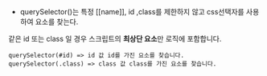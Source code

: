 - querySelector()는 특정 [[name]], id ,class를 제한하지 않고 css선택자를 사용하여 요소를 찾는다.

같은 id 또는 class 일 경우 스크립트의 **최상단 요소**만 로직에 포함합니다.

```
querySelector(#id) => id 값 id를 가진 요소를 찾습니다.
querySelector(.class) => class 값 class를 가진 요소를 찾습니다.
```
